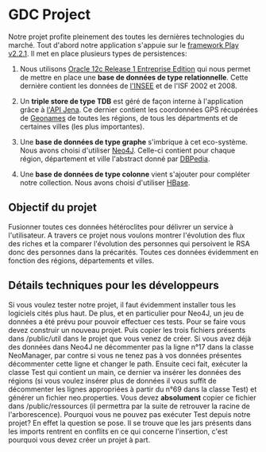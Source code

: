 GDC Project
=====================================
Notre projet profite pleinement des toutes les dernières technologies du marché. Tout d'abord notre
application s'appuie sur le [framework Play v2.2.1](http://www.playframework.com). Il met en 
place plusieurs types de persistences:

1. Nous utilisons [Oracle 12c Release 1 Entreprise Edition](http://www.oracle.com/technetwork/database/enterprise-edition/downloads/index.html)
qui nous permet de mettre en place une <b>base de données de type relationnelle</b>. Cette dernière
contient les données de [l'INSEE](http://www.insee.fr/fr/bases-de-donnees/) 
et de l'ISF 2002 et 2008.

2. Un <b>triple store de type TDB</b> est géré de façon interne à l'application grâce à [l'API Jena](http://jena.apache.org/).
Ce dernier contient les coordonnées GPS récupérées de [Geonames](http://www.geonames.org/)
de toutes les régions, de tous les départments et de certaines villes (les plus importantes).

3. Une <b>base de données de type graphe</b> s'imbrique à cet eco-système. Nous avons choisi
d'utiliser [Neo4J](http://www.neo4j.org/). Celle-ci contient pour chaque région, département et ville
l'abstract donné par [DBPedia](http://dbpedia.org/About).

4. Une <b>base de données de type colonne</b> vient s'ajouter pour compléter notre collection.
Nous avons choisi d'utiliser [HBase](http://hbase.apache.org/).

Objectif du projet
------------------
Fusionner toutes ces données hétéroclites pour délivrer un service à l'utilisateur. A travers
ce projet nous voulons montrer l'évolution des flux des riches et la comparer l'évolution 
des personnes qui persoivent le RSA donc des personnes dans la précarités. Toutes ces 
données évidemment en fonction des régions, départements et villes.

Détails techniques pour les développeurs
----------------------------------------
Si vous voulez tester notre projet, il faut évidemment installer tous les logiciels cités plus haut. De plus, et 
en particulier pour Neo4J, un jeu de données a été prévu pour pouvoir effectuer ces tests. Pour se faire 
vous devez construir un nouveau projet. Puis copier les trois fichiers présents dans /public/util dans le 
projet que vous venez de créer. Si vous avez déjà des données dans Neo4J ne décommenter pas la ligne n°17 dans 
la classe NeoManager, par contre si vous ne tenez pas à vos données présentes décommenter cette ligne et 
changer le path. Ensuite ceci fait, exécuter la classe Test qui contient un main, ce dernier va insérer les données
des régions (si vous voulez insérer plus de données il vous suffit de décommenter les lignes appropriées à partir
du n°69 dans la classe Test) et générer un fichier neo.properties. Vous devez <b>absolument</b> copier ce fichier dans 
/public/ressources (il permettra par la suite de retrouver la racine de l'arborescence).
Pourquoi vous ne pouvez pas exécuter Test depuis notre projet? En effet la question se pose. Il se trouve que les jars
présents dans les imports rentrent en conflits en ce qui concerne l'insertion, c'est pourquoi vous devez créer un 
projet à part.